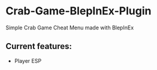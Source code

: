 # Crab-Game-BlepInEx-Plugin
Simple Crab Game Cheat Menu made with BlepInEx

## Current features:

- Player ESP
